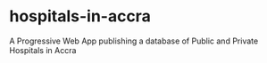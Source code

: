 # hospitals-in-accra

A Progressive Web App publishing a database of Public and Private Hospitals in Accra
